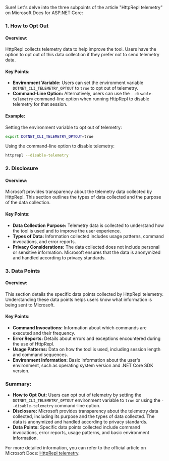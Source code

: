 Sure! Let's delve into the three subpoints of the article "HttpRepl telemetry" on Microsoft Docs for ASP.NET Core:

### 1. How to Opt Out

#### Overview:
HttpRepl collects telemetry data to help improve the tool. Users have the option to opt out of this data collection if they prefer not to send telemetry data.

#### Key Points:
- **Environment Variable:** Users can set the environment variable `DOTNET_CLI_TELEMETRY_OPTOUT` to `true` to opt out of telemetry.
- **Command-Line Option:** Alternatively, users can use the `--disable-telemetry` command-line option when running HttpRepl to disable telemetry for that session.

#### Example:
Setting the environment variable to opt out of telemetry:
```bash
export DOTNET_CLI_TELEMETRY_OPTOUT=true
```

Using the command-line option to disable telemetry:
```bash
httprepl --disable-telemetry
```

### 2. Disclosure

#### Overview:
Microsoft provides transparency about the telemetry data collected by HttpRepl. This section outlines the types of data collected and the purpose of the data collection.

#### Key Points:
- **Data Collection Purpose:** Telemetry data is collected to understand how the tool is used and to improve the user experience.
- **Types of Data:** Information collected includes usage patterns, command invocations, and error reports.
- **Privacy Considerations:** The data collected does not include personal or sensitive information. Microsoft ensures that the data is anonymized and handled according to privacy standards.

### 3. Data Points

#### Overview:
This section details the specific data points collected by HttpRepl telemetry. Understanding these data points helps users know what information is being sent to Microsoft.

#### Key Points:
- **Command Invocations:** Information about which commands are executed and their frequency.
- **Error Reports:** Details about errors and exceptions encountered during the use of HttpRepl.
- **Usage Patterns:** Data on how the tool is used, including session length and command sequences.
- **Environment Information:** Basic information about the user's environment, such as operating system version and .NET Core SDK version.

### Summary:

- **How to Opt Out:** Users can opt out of telemetry by setting the `DOTNET_CLI_TELEMETRY_OPTOUT` environment variable to `true` or using the `--disable-telemetry` command-line option.
- **Disclosure:** Microsoft provides transparency about the telemetry data collected, including its purpose and the types of data collected. The data is anonymized and handled according to privacy standards.
- **Data Points:** Specific data points collected include command invocations, error reports, usage patterns, and basic environment information.

For more detailed information, you can refer to the official article on Microsoft Docs: [HttpRepl telemetry](https://docs.microsoft.com/en-us/aspnet/core/web-api/http-repl-telemetry).